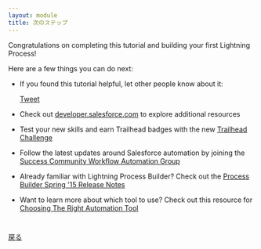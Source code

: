 ```yaml
---
layout: module
title: 次のステップ
---
```


Congratulations on completing this tutorial and building your first Lightning Process!


Here are a few things you can do next:

- If you found this tutorial helpful, let other people know about it:

    <a href="https://twitter.com/share" class="twitter-share-button" data-size="large" data-url="http://developerforce.github.io/lightning-process-builder-tutorial/index.html" data-text="Salesforce Lightning Components Tutorial">Tweet</a>
    <script>!function(d,s,id){var js,fjs=d.getElementsByTagName(s)[0],p=/^http:/.test(d.location)?'http':'https';if(!d.getElementById(id)){js=d.createElement(s);js.id=id;js.src=p+'://platform.twitter.com/widgets.js';fjs.parentNode.insertBefore(js,fjs);}}(document, 'script', 'twitter-wjs');</script>

- Check out <a href="https://developer.salesforce.com/lightning" target="_blank">developer.salesforce.com</a> to explore additional resources
- Test your new skills and earn Trailhead badges with the new <a href="https://developer.salesforce.com/trailhead/business_process_automation/process_builder" target="_blank">Trailhead Challenge</a>
- Follow the latest updates around Salesforce automation by joining the <a href="https://success.salesforce.com/_ui/core/chatter/groups/GroupProfilePage?g=0F9300000001rzc" target="_blank">Success Community Workflow Automation Group</a>
- Already familiar with Lightning Process Builder? Check out the <a href="http://docs.releasenotes.salesforce.com/en-us/spring15/release-notes/rn_forcecom_process.htm?edition=&impact=" target="_blank">Process Builder Spring '15 Release Notes</a>
- Want to learn more about which tool to use? Check out this resource for <a href="https://developer.salesforce.com/trailhead/business_process_automation/process_whichtool" target="_blank">Choosing The Right Automation Tool</a>



<div class="row" style="margin-top:40px;">
<div class="col-sm-12">
<a href="create-contactdetails-component.html" class="btn btn-default"><i class="glyphicon glyphicon-chevron-left"></i> 戻る</a>
</div>
</div>
